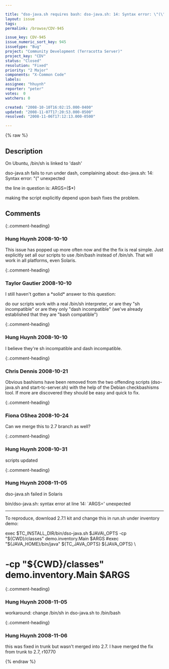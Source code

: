 ```yaml
---

title: "dso-java.sh requires bash: dso-java.sh: 14: Syntax error: \"(\" unexpected"
layout: issue
tags: 
permalink: /browse/CDV-945

issue_key: CDV-945
issue_numeric_sort_key: 945
issuetype: "Bug"
project: "Community Development (Terracotta Server)"
project_key: "CDV"
status: "Closed"
resolution: "Fixed"
priority: "2 Major"
components: "X-Common Code"
labels: 
assignee: "hhuynh"
reporter: "peter"
votes:  0
watchers: 0

created: "2008-10-10T16:02:15.000-0400"
updated: "2008-11-07T17:20:53.000-0500"
resolved: "2008-11-06T17:12:13.000-0500"

---
```




{% raw %}



## Description

<div markdown="1" class="description">

On Ubuntu, /bin/sh is linked to 'dash'

dso-java.sh fails to run under dash, complaining about: dso-java.sh: 14: Syntax error: "(" unexpected

the line in question is:
ARGS=($\*)

making the script explicitly depend upon bash fixes the problem. 

</div>

## Comments


{:.comment-heading}
### **Hung Huynh** <span class="date">2008-10-10</span>

<div markdown="1" class="comment">

This issue has popped up more often now and the the fix is real simple. Just explicitly set all our scripts to use /bin/bash instead of /bin/sh. That will work in all platforms, even Solaris.

</div>


{:.comment-heading}
### **Taylor Gautier** <span class="date">2008-10-10</span>

<div markdown="1" class="comment">

I still haven't gotten a \*solid\* answer to this question:

do our scripts work with a real /bin/sh interpreter, or are they "sh incompatible" or are they only "dash incompatible" (we've already established that they are "bash compatible")

</div>


{:.comment-heading}
### **Hung Huynh** <span class="date">2008-10-10</span>

<div markdown="1" class="comment">

I believe they're sh incompatible and dash incompatible. 

</div>


{:.comment-heading}
### **Chris Dennis** <span class="date">2008-10-21</span>

<div markdown="1" class="comment">

Obvious bashisms have been removed from the two offending scripts (dso-java.sh and start-tc-server.sh) with the help of the Debian checkbashisms tool.  If more are discovered they should be easy and quick to fix.

</div>


{:.comment-heading}
### **Fiona OShea** <span class="date">2008-10-24</span>

<div markdown="1" class="comment">

Can we merge this to 2.7 branch as well?

</div>


{:.comment-heading}
### **Hung Huynh** <span class="date">2008-10-31</span>

<div markdown="1" class="comment">

scripts updated

</div>


{:.comment-heading}
### **Hung Huynh** <span class="date">2008-11-05</span>

<div markdown="1" class="comment">

dso-java.sh failed in Solaris

bin/dso-java.sh: syntax error at line 14: \`ARGS=' unexpected

------------

To reproduce, download 2.7.1 kit and change this in run.sh under inventory demo:

exec $TC\_INSTALL\_DIR/bin/dso-java.sh $JAVA\_OPTS -cp "$\{CWD\}/classes" demo.inventory.Main $ARGS
#exec "$\{JAVA\_HOME\}/bin/java" $\{TC\_JAVA\_OPTS\} $\{JAVA\_OPTS\} \
#  -cp "$\{CWD\}/classes" demo.inventory.Main $ARGS




</div>


{:.comment-heading}
### **Hung Huynh** <span class="date">2008-11-05</span>

<div markdown="1" class="comment">

workaround:  change /bin/sh in dso-java.sh to  /bin/bash

</div>


{:.comment-heading}
### **Hung Huynh** <span class="date">2008-11-06</span>

<div markdown="1" class="comment">

this was fixed in trunk but wasn't merged into 2.7.  I have merged the fix from trunk to 2.7, r10770

</div>



{% endraw %}
